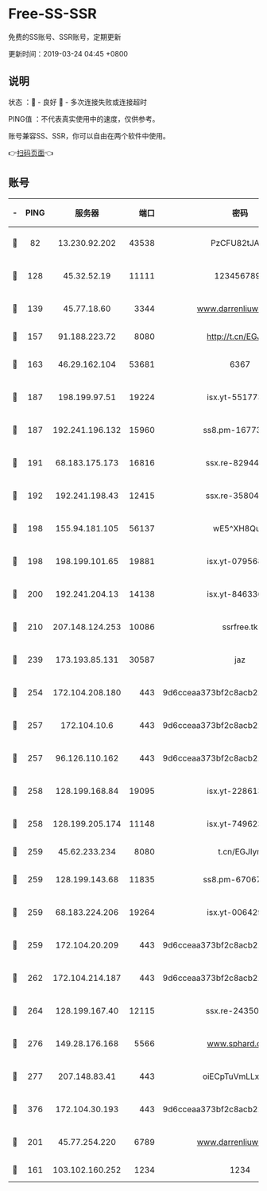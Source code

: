 # Free-SS-SSR

免费的SS账号、SSR账号，定期更新

更新时间：2019-03-24 04:45 +0800

## 说明

状态     ：🙂 - 良好 🙁 - 多次连接失败或连接超时

PING值   ：不代表真实使用中的速度，仅供参考。

账号兼容SS、SSR，你可以自由在两个软件中使用。

👉[扫码页面](https://liesauer.github.io/Free-SS-SSR/)👈

## 账号

|-|PING|服务器|端口|密码|加密方式|区域|
|:----:|:----:|:-----:|-----:|:----:|:----:|:----:|
|🙂|82|13.230.92.202|43538|PzCFU82tJAdZ|aes-256-cfb|JP|
|🙂|128|45.32.52.19|11111|1234567890|aes-256-cfb|JP|
|🙂|139|45.77.18.60|3344|www.darrenliuwei.com|aes-256-cfb|JP|
|🙂|157|91.188.223.72|8080|http://t.cn/EGJIyrl|rc4-md5|RU|
|🙂|163|46.29.162.104|53681|6367|aes-128-ctr|RU|
|🙂|187|198.199.97.51|19224|isx.yt-55177306|aes-256-cfb|US|
|🙂|187|192.241.196.132|15960|ss8.pm-16773447|aes-256-cfb|US|
|🙂|191|68.183.175.173|16816|ssx.re-82944807|aes-256-cfb|US|
|🙂|192|192.241.198.43|12415|ssx.re-35804966|aes-256-cfb|US|
|🙂|198|155.94.181.105|56137|wE5^XH8Quw|aes-256-cfb|US|
|🙂|198|198.199.101.65|19881|isx.yt-07956810|aes-256-cfb|US|
|🙂|200|192.241.204.13|14138|isx.yt-84633628|aes-256-cfb|US|
|🙂|210|207.148.124.253|10086|ssrfree.tk|aes-256-cfb|SG|
|🙂|239|173.193.85.131|30587|jaz|aes-256-cfb|US|
|🙂|254|172.104.208.180|443|9d6cceaa373bf2c8acb22e60b6a58be6|aes-256-cfb|US|
|🙂|257|172.104.10.6|443|9d6cceaa373bf2c8acb22e60b6a58be6|aes-256-cfb|US|
|🙂|257|96.126.110.162|443|9d6cceaa373bf2c8acb22e60b6a58be6|aes-256-cfb|US|
|🙂|258|128.199.168.84|19095|isx.yt-22861351|aes-256-cfb|SG|
|🙂|258|128.199.205.174|11148|isx.yt-74962394|aes-256-cfb|SG|
|🙂|259|45.62.233.234|8080|t.cn/EGJIyrl|rc4-md5|CA|
|🙂|259|128.199.143.68|11835|ss8.pm-67067139|aes-256-cfb|SG|
|🙂|259|68.183.224.206|19264|isx.yt-00642976|aes-256-cfb|SG|
|🙂|259|172.104.20.209|443|9d6cceaa373bf2c8acb22e60b6a58be6|aes-256-cfb|US|
|🙂|262|172.104.214.187|443|9d6cceaa373bf2c8acb22e60b6a58be6|aes-256-cfb|US|
|🙂|264|128.199.167.40|12115|ssx.re-24350991|aes-256-cfb|SG|
|🙂|276|149.28.176.168|5566|www.sphard.com|aes-256-cfb|AU|
|🙂|277|207.148.83.41|443|oiECpTuVmLLxk4Ts|aes-256-cfb|AU|
|🙂|376|172.104.30.193|443|9d6cceaa373bf2c8acb22e60b6a58be6|aes-256-cfb|US|
|🙂|201|45.77.254.220|6789|www.darrenliuwei.com|aes-256-cfb|SG|
|🙁|161|103.102.160.252|1234|1234|rc4-md5|JP|
